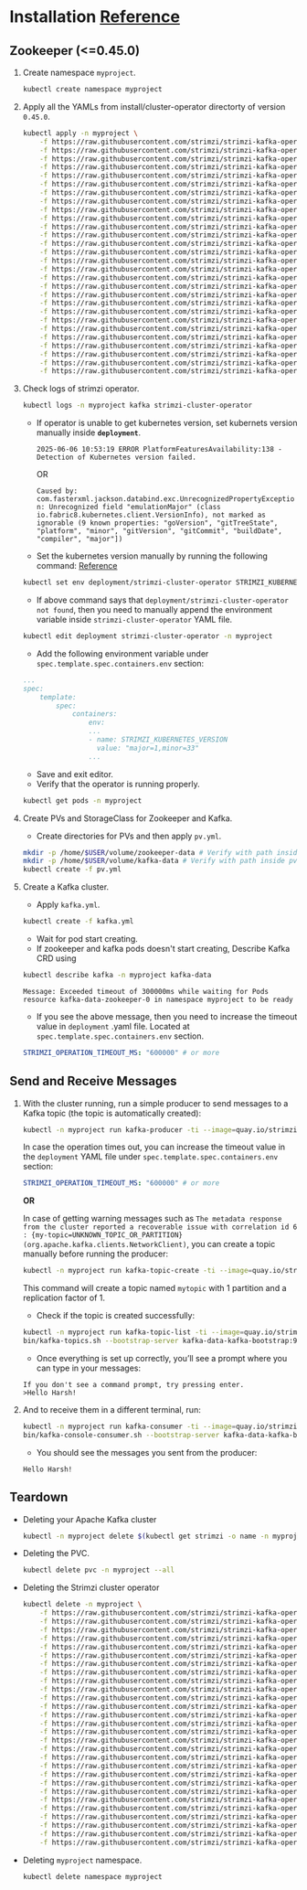 # Installation [Reference](https://github.com/strimzi/strimzi-kafka-operator)

## Zookeeper (<=0.45.0)

1. Create namespace `myproject`.

    ```bash
    kubectl create namespace myproject
    ```

2. Apply all the YAMLs from install/cluster-operator directorty of version `0.45.0`.

    ```bash
    kubectl apply -n myproject \
        -f https://raw.githubusercontent.com/strimzi/strimzi-kafka-operator/refs/tags/0.45.0/install/cluster-operator/010-ServiceAccount-strimzi-cluster-operator.yaml \
        -f https://raw.githubusercontent.com/strimzi/strimzi-kafka-operator/refs/tags/0.45.0/install/cluster-operator/020-ClusterRole-strimzi-cluster-operator-role.yaml \
        -f https://raw.githubusercontent.com/strimzi/strimzi-kafka-operator/refs/tags/0.45.0/install/cluster-operator/020-RoleBinding-strimzi-cluster-operator.yaml \
        -f https://raw.githubusercontent.com/strimzi/strimzi-kafka-operator/refs/tags/0.45.0/install/cluster-operator/021-ClusterRole-strimzi-cluster-operator-role.yaml \
        -f https://raw.githubusercontent.com/strimzi/strimzi-kafka-operator/refs/tags/0.45.0/install/cluster-operator/021-ClusterRoleBinding-strimzi-cluster-operator.yaml \
        -f https://raw.githubusercontent.com/strimzi/strimzi-kafka-operator/refs/tags/0.45.0/install/cluster-operator/022-ClusterRole-strimzi-cluster-operator-role.yaml \
        -f https://raw.githubusercontent.com/strimzi/strimzi-kafka-operator/refs/tags/0.45.0/install/cluster-operator/022-RoleBinding-strimzi-cluster-operator.yaml \
        -f https://raw.githubusercontent.com/strimzi/strimzi-kafka-operator/refs/tags/0.45.0/install/cluster-operator/023-ClusterRole-strimzi-cluster-operator-role.yaml \
        -f https://raw.githubusercontent.com/strimzi/strimzi-kafka-operator/refs/tags/0.45.0/install/cluster-operator/023-RoleBinding-strimzi-cluster-operator.yaml \
        -f https://raw.githubusercontent.com/strimzi/strimzi-kafka-operator/refs/tags/0.45.0/install/cluster-operator/030-ClusterRole-strimzi-kafka-broker.yaml \
        -f https://raw.githubusercontent.com/strimzi/strimzi-kafka-operator/refs/tags/0.45.0/install/cluster-operator/030-ClusterRoleBinding-strimzi-cluster-operator-kafka-broker-delegation.yaml \
        -f https://raw.githubusercontent.com/strimzi/strimzi-kafka-operator/refs/tags/0.45.0/install/cluster-operator/031-ClusterRole-strimzi-entity-operator.yaml \
        -f https://raw.githubusercontent.com/strimzi/strimzi-kafka-operator/refs/tags/0.45.0/install/cluster-operator/031-RoleBinding-strimzi-cluster-operator-entity-operator-delegation.yaml \
        -f https://raw.githubusercontent.com/strimzi/strimzi-kafka-operator/refs/tags/0.45.0/install/cluster-operator/033-ClusterRole-strimzi-kafka-client.yaml \
        -f https://raw.githubusercontent.com/strimzi/strimzi-kafka-operator/refs/tags/0.45.0/install/cluster-operator/033-ClusterRoleBinding-strimzi-cluster-operator-kafka-client-delegation.yaml \
        -f https://raw.githubusercontent.com/strimzi/strimzi-kafka-operator/refs/tags/0.45.0/install/cluster-operator/040-Crd-kafka.yaml \
        -f https://raw.githubusercontent.com/strimzi/strimzi-kafka-operator/refs/tags/0.45.0/install/cluster-operator/041-Crd-kafkaconnect.yaml \
        -f https://raw.githubusercontent.com/strimzi/strimzi-kafka-operator/refs/tags/0.45.0/install/cluster-operator/042-Crd-strimzipodset.yaml \
        -f https://raw.githubusercontent.com/strimzi/strimzi-kafka-operator/refs/tags/0.45.0/install/cluster-operator/043-Crd-kafkatopic.yaml \
        -f https://raw.githubusercontent.com/strimzi/strimzi-kafka-operator/refs/tags/0.45.0/install/cluster-operator/044-Crd-kafkauser.yaml \
        -f https://raw.githubusercontent.com/strimzi/strimzi-kafka-operator/refs/tags/0.45.0/install/cluster-operator/045-Crd-kafkamirrormaker.yaml \
        -f https://raw.githubusercontent.com/strimzi/strimzi-kafka-operator/refs/tags/0.45.0/install/cluster-operator/046-Crd-kafkabridge.yaml \
        -f https://raw.githubusercontent.com/strimzi/strimzi-kafka-operator/refs/tags/0.45.0/install/cluster-operator/047-Crd-kafkaconnector.yaml \
        -f https://raw.githubusercontent.com/strimzi/strimzi-kafka-operator/refs/tags/0.45.0/install/cluster-operator/048-Crd-kafkamirrormaker2.yaml \
        -f https://raw.githubusercontent.com/strimzi/strimzi-kafka-operator/refs/tags/0.45.0/install/cluster-operator/049-Crd-kafkarebalance.yaml \
        -f https://raw.githubusercontent.com/strimzi/strimzi-kafka-operator/refs/tags/0.45.0/install/cluster-operator/04A-Crd-kafkanodepool.yaml \
        -f https://raw.githubusercontent.com/strimzi/strimzi-kafka-operator/refs/tags/0.45.0/install/cluster-operator/050-ConfigMap-strimzi-cluster-operator.yaml \
        -f https://raw.githubusercontent.com/strimzi/strimzi-kafka-operator/refs/tags/0.45.0/install/cluster-operator/060-Deployment-strimzi-cluster-operator.yaml
    ```

3. Check logs of strimzi operator.

    ```bash
    kubectl logs -n myproject kafka strimzi-cluster-operator
    ```

    - If operator is unable to get kubernetes version, set kubernets version manually inside **`deployment`**.

        `2025-06-06 10:53:19 ERROR PlatformFeaturesAvailability:138 - Detection of Kubernetes version failed.`

        OR

        `Caused by: com.fasterxml.jackson.databind.exc.UnrecognizedPropertyException: Unrecognized field "emulationMajor" (class io.fabric8.kubernetes.client.VersionInfo), not marked as ignorable (9 known properties: "goVersion", "gitTreeState", "platform", "minor", "gitVersion", "gitCommit", "buildDate", "compiler", "major"])`

    - Set the kubernetes version manually by running the following command:
    [Reference](https://github.com/strimzi/strimzi-kafka-operator/issues/11386)

    ```bash
    kubectl set env deployment/strimzi-cluster-operator STRIMZI_KUBERNETES_VERSION="major=1,minor=33"
    ```

    - If above command says that `deployment/strimzi-cluster-operator not found`, then you need to manually append the environment variable inside `strimzi-cluster-operator` YAML file.

    ```bash
    kubectl edit deployment strimzi-cluster-operator -n myproject
    ```

    - Add the following environment variable under `spec.template.spec.containers.env` section:

    ```yaml
    ...
    spec:
        template:
            spec:
                containers:
                    env:
                    ...
                    - name: STRIMZI_KUBERNETES_VERSION
                      value: "major=1,minor=33"
                    ...
    ```

    - Save and exit editor.
    - Verify that the operator is running properly.

    ```bash
    kubectl get pods -n myproject
    ```

4. Create PVs and StorageClass for Zookeeper and Kafka.

    - Create directories for PVs and then apply `pv.yml`.

    ```bash
    mkdir -p /home/$USER/volume/zookeeper-data # Verify with path inside pv.yml
    mkdir -p /home/$USER/volume/kafka-data # Verify with path inside pv.yml
    kubectl create -f pv.yml
    ```

5. Create a Kafka cluster.

    - Apply `kafka.yml`.

    ```bash
    kubectl create -f kafka.yml
    ```

    - Wait for pod start creating.
    - If zookeeper and kafka pods doesn't start creating,
    Describe Kafka CRD using

    ```bash
    kubectl describe kafka -n myproject kafka-data
    ```

    `Message: Exceeded timeout of 300000ms while waiting for Pods resource kafka-data-zookeeper-0 in namespace myproject to be ready`

    - If you see the above message, then you need to increase the timeout value in `deployment` .yaml file. Located at `spec.template.spec.containers.env` section.

    ```yaml
    STRIMZI_OPERATION_TIMEOUT_MS: "600000" # or more
    ```

## Send and Receive Messages

1. With the cluster running, run a simple producer to send messages to a Kafka topic (the topic is automatically created):

    ```bash
    kubectl -n myproject run kafka-producer -ti --image=quay.io/strimzi/kafka:0.46.0-kafka-4.0.0 --rm=true --restart=Never -- bin/kafka-console-producer.sh --bootstrap-server kafka-data-kafka-bootstrap:9092 --topic mytopic
    ```

    In case the operation times out, you can increase the timeout value in the `deployment` YAML file under `spec.template.spec.containers.env` section:

    ```yaml
    STRIMZI_OPERATION_TIMEOUT_MS: "600000" # or more
    ```

    **OR**

    In case of getting warning messages such as `The metadata response from the cluster reported a recoverable issue with correlation id 6 : {my-topic=UNKNOWN_TOPIC_OR_PARTITION} (org.apache.kafka.clients.NetworkClient)`, you can create a topic manually before running the producer:

    ```bash
    kubectl -n myproject run kafka-topic-create -ti --image=quay.io/strimzi/kafka:0.46.0-kafka-4.0.0 --rm=true --restart=Never -- bin/kafka-topics.sh --bootstrap-server kafka-data-kafka-bootstrap:9092 --create --topic mytopic --partitions 1 --replication-factor 1
    ```

    This command will create a topic named `mytopic` with 1 partition and a replication factor of 1.

    - Check if the topic is created successfully:

    ```bash
    kubectl -n myproject run kafka-topic-list -ti --image=quay.io/strimzi/kafka:0.46.0-kafka-4.0.0 --rm=true --restart=Never -- \
    bin/kafka-topics.sh --bootstrap-server kafka-data-kafka-bootstrap:9092 --list
    ```

    - Once everything is set up correctly, you’ll see a prompt where you can type in your messages:

    ```text
    If you don't see a command prompt, try pressing enter.
    >Hello Harsh!
    ```

2. And to receive them in a different terminal, run:

    ```bash
    kubectl -n myproject run kafka-consumer -ti --image=quay.io/strimzi/kafka:0.46.0-kafka-4.0.0 --rm=true --restart=Never -- \
    bin/kafka-console-consumer.sh --bootstrap-server kafka-data-kafka-bootstrap:9092 --topic mytopic --from-beginning
    ```

    - You should see the messages you sent from the producer:

    ```text
    Hello Harsh!
    ```

## Teardown

- Deleting your Apache Kafka cluster

    ```bash
    kubectl -n myproject delete $(kubectl get strimzi -o name -n myproject)
    ```

- Deleting the PVC.

    ```bash
    kubectl delete pvc -n myproject --all
    ```

- Deleting the Strimzi cluster operator

    ```bash
    kubectl delete -n myproject \
        -f https://raw.githubusercontent.com/strimzi/strimzi-kafka-operator/refs/tags/0.45.0/install/cluster-operator/010-ServiceAccount-strimzi-cluster-operator.yaml \
        -f https://raw.githubusercontent.com/strimzi/strimzi-kafka-operator/refs/tags/0.45.0/install/cluster-operator/020-ClusterRole-strimzi-cluster-operator-role.yaml \
        -f https://raw.githubusercontent.com/strimzi/strimzi-kafka-operator/refs/tags/0.45.0/install/cluster-operator/020-RoleBinding-strimzi-cluster-operator.yaml \
        -f https://raw.githubusercontent.com/strimzi/strimzi-kafka-operator/refs/tags/0.45.0/install/cluster-operator/021-ClusterRole-strimzi-cluster-operator-role.yaml \
        -f https://raw.githubusercontent.com/strimzi/strimzi-kafka-operator/refs/tags/0.45.0/install/cluster-operator/021-ClusterRoleBinding-strimzi-cluster-operator.yaml \
        -f https://raw.githubusercontent.com/strimzi/strimzi-kafka-operator/refs/tags/0.45.0/install/cluster-operator/022-ClusterRole-strimzi-cluster-operator-role.yaml \
        -f https://raw.githubusercontent.com/strimzi/strimzi-kafka-operator/refs/tags/0.45.0/install/cluster-operator/022-RoleBinding-strimzi-cluster-operator.yaml \
        -f https://raw.githubusercontent.com/strimzi/strimzi-kafka-operator/refs/tags/0.45.0/install/cluster-operator/023-ClusterRole-strimzi-cluster-operator-role.yaml \
        -f https://raw.githubusercontent.com/strimzi/strimzi-kafka-operator/refs/tags/0.45.0/install/cluster-operator/023-RoleBinding-strimzi-cluster-operator.yaml \
        -f https://raw.githubusercontent.com/strimzi/strimzi-kafka-operator/refs/tags/0.45.0/install/cluster-operator/030-ClusterRole-strimzi-kafka-broker.yaml \
        -f https://raw.githubusercontent.com/strimzi/strimzi-kafka-operator/refs/tags/0.45.0/install/cluster-operator/030-ClusterRoleBinding-strimzi-cluster-operator-kafka-broker-delegation.yaml \
        -f https://raw.githubusercontent.com/strimzi/strimzi-kafka-operator/refs/tags/0.45.0/install/cluster-operator/031-ClusterRole-strimzi-entity-operator.yaml \
        -f https://raw.githubusercontent.com/strimzi/strimzi-kafka-operator/refs/tags/0.45.0/install/cluster-operator/031-RoleBinding-strimzi-cluster-operator-entity-operator-delegation.yaml \
        -f https://raw.githubusercontent.com/strimzi/strimzi-kafka-operator/refs/tags/0.45.0/install/cluster-operator/033-ClusterRole-strimzi-kafka-client.yaml \
        -f https://raw.githubusercontent.com/strimzi/strimzi-kafka-operator/refs/tags/0.45.0/install/cluster-operator/033-ClusterRoleBinding-strimzi-cluster-operator-kafka-client-delegation.yaml \
        -f https://raw.githubusercontent.com/strimzi/strimzi-kafka-operator/refs/tags/0.45.0/install/cluster-operator/040-Crd-kafka.yaml \
        -f https://raw.githubusercontent.com/strimzi/strimzi-kafka-operator/refs/tags/0.45.0/install/cluster-operator/041-Crd-kafkaconnect.yaml \
        -f https://raw.githubusercontent.com/strimzi/strimzi-kafka-operator/refs/tags/0.45.0/install/cluster-operator/042-Crd-strimzipodset.yaml \
        -f https://raw.githubusercontent.com/strimzi/strimzi-kafka-operator/refs/tags/0.45.0/install/cluster-operator/043-Crd-kafkatopic.yaml \
        -f https://raw.githubusercontent.com/strimzi/strimzi-kafka-operator/refs/tags/0.45.0/install/cluster-operator/044-Crd-kafkauser.yaml \
        -f https://raw.githubusercontent.com/strimzi/strimzi-kafka-operator/refs/tags/0.45.0/install/cluster-operator/045-Crd-kafkamirrormaker.yaml \
        -f https://raw.githubusercontent.com/strimzi/strimzi-kafka-operator/refs/tags/0.45.0/install/cluster-operator/046-Crd-kafkabridge.yaml \
        -f https://raw.githubusercontent.com/strimzi/strimzi-kafka-operator/refs/tags/0.45.0/install/cluster-operator/047-Crd-kafkaconnector.yaml \
        -f https://raw.githubusercontent.com/strimzi/strimzi-kafka-operator/refs/tags/0.45.0/install/cluster-operator/048-Crd-kafkamirrormaker2.yaml \
        -f https://raw.githubusercontent.com/strimzi/strimzi-kafka-operator/refs/tags/0.45.0/install/cluster-operator/049-Crd-kafkarebalance.yaml \
        -f https://raw.githubusercontent.com/strimzi/strimzi-kafka-operator/refs/tags/0.45.0/install/cluster-operator/04A-Crd-kafkanodepool.yaml \
        -f https://raw.githubusercontent.com/strimzi/strimzi-kafka-operator/refs/tags/0.45.0/install/cluster-operator/050-ConfigMap-strimzi-cluster-operator.yaml \
        -f https://raw.githubusercontent.com/strimzi/strimzi-kafka-operator/refs/tags/0.45.0/install/cluster-operator/060-Deployment-strimzi-cluster-operator.yaml
    ```

- Deleting `myproject` namespace.

    ```bash
    kubectl delete namespace myproject
    ```
